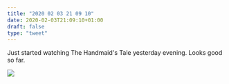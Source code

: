 ```yaml
---
title: "2020 02 03 21 09 10"
date: 2020-02-03T21:09:10+01:00
draft: false
type: "tweet"
---
```

Just started watching The Handmaid's Tale yesterday evening. Looks good so far.

![](/img/2020-02-03-21-09-40.png)
